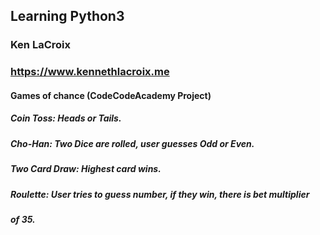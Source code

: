 ## Learning Python3
### Ken LaCroix
### https://www.kennethlacroix.me

#### Games of chance (CodeCodeAcademy Project)
##### Coin Toss: Heads or Tails.
##### Cho-Han: Two Dice are rolled, user guesses Odd or Even.
##### Two Card Draw: Highest card wins.
##### Roulette: User tries to guess number, if they win, there is bet multiplier
##### of 35.
